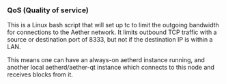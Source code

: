 ### QoS (Quality of service) ###

This is a Linux bash script that will set up tc to limit the outgoing bandwidth for connections to the Aether network. It limits outbound TCP traffic with a source or destination port of 8333, but not if the destination IP is within a LAN.

This means one can have an always-on aetherd instance running, and another local aetherd/aether-qt instance which connects to this node and receives blocks from it.
